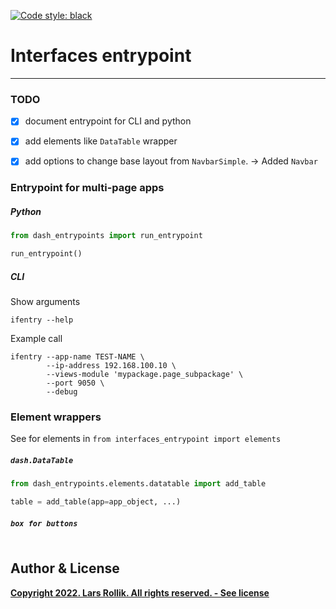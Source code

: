 <!--
-*- coding: utf-8 -*-

 Author: Lars B. Rollik <L.B.Rollik@protonmail.com>
 License:
-->
[![Code style: black](https://img.shields.io/badge/code%20style-black-000000.svg)](https://github.com/python/black)

# Interfaces entrypoint

---


### TODO

- [x] document entrypoint for CLI and python
- [x] add elements like `DataTable` wrapper
- [x] add options to change base layout from `NavbarSimple`. -> Added `Navbar`



### Entrypoint for multi-page apps

##### Python

```python
from dash_entrypoints import run_entrypoint

run_entrypoint()
```


##### CLI

Show arguments
```shell
ifentry --help
```

Example call
```shell
ifentry --app-name TEST-NAME \
        --ip-address 192.168.100.10 \
        --views-module 'mypackage.page_subpackage' \
        --port 9050 \
        --debug
```



### Element wrappers

See for elements in `from interfaces_entrypoint import elements`

##### `dash.DataTable`

```python
from dash_entrypoints.elements.datatable import add_table

table = add_table(app=app_object, ...)
```

##### `box for buttons`

```python

```


## Author & License
 **[Copyright 2022. Lars Rollik. All rights reserved. - See license](LICENSE)**
